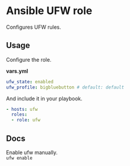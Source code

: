 # Ansible UFW role

Configures UFW rules.

## Usage

Configure the role.

**vars.yml**

```yml
ufw_state: enabled
ufw_profile: bigbluebutton # default: default
```

And include it in your playbook.

```yml
- hosts: ufw
  roles:
  - role: ufw
```

## Docs

Enable ufw manually.\
`ufw enable`